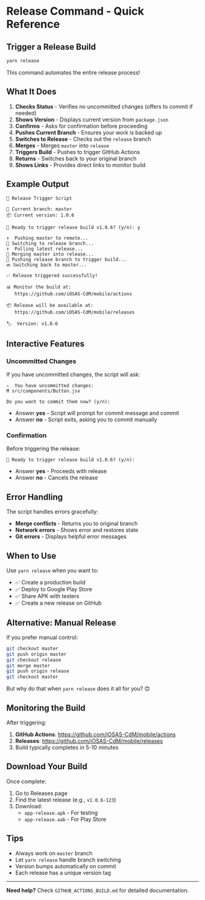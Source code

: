 # Release Command - Quick Reference

## Trigger a Release Build

```bash
yarn release
```

This command automates the entire release process!

## What It Does

1. **Checks Status** - Verifies no uncommitted changes (offers to commit if needed)
2. **Shows Version** - Displays current version from `package.json`
3. **Confirms** - Asks for confirmation before proceeding
4. **Pushes Current Branch** - Ensures your work is backed up
5. **Switches to Release** - Checks out the `release` branch
6. **Merges** - Merges `master` into `release`
7. **Triggers Build** - Pushes to trigger GitHub Actions
8. **Returns** - Switches back to your original branch
9. **Shows Links** - Provides direct links to monitor build

## Example Output

```
🚀 Release Trigger Script

📍 Current branch: master
📦 Current version: 1.0.6

🔔 Ready to trigger release build v1.0.6? (y/n): y

⬆️  Pushing master to remote...
🔀 Switching to release branch...
⬇️  Pulling latest release...
🔀 Merging master into release...
🚀 Pushing release branch to trigger build...
🔙 Switching back to master...

✅ Release triggered successfully!

📊 Monitor the build at:
   https://github.com/iOSAS-CdM/mobile/actions

📦 Release will be available at:
   https://github.com/iOSAS-CdM/mobile/releases

🏷️  Version: v1.0.6
```

## Interactive Features

### Uncommitted Changes

If you have uncommitted changes, the script will ask:

```
⚠️  You have uncommitted changes:
M src/components/Button.jsx

Do you want to commit them now? (y/n):
```

- Answer **yes** - Script will prompt for commit message and commit
- Answer **no** - Script exits, asking you to commit manually

### Confirmation

Before triggering the release:

```
🔔 Ready to trigger release build v1.0.6? (y/n):
```

- Answer **yes** - Proceeds with release
- Answer **no** - Cancels the release

## Error Handling

The script handles errors gracefully:

- **Merge conflicts** - Returns you to original branch
- **Network errors** - Shows error and restores state
- **Git errors** - Displays helpful error messages

## When to Use

Use `yarn release` when you want to:

- ✅ Create a production build
- ✅ Deploy to Google Play Store
- ✅ Share APK with testers
- ✅ Create a new release on GitHub

## Alternative: Manual Release

If you prefer manual control:

```bash
git checkout master
git push origin master
git checkout release
git merge master
git push origin release
git checkout master
```

But why do that when `yarn release` does it all for you? 😊

## Monitoring the Build

After triggering:

1. **GitHub Actions**: https://github.com/iOSAS-CdM/mobile/actions
2. **Releases**: https://github.com/iOSAS-CdM/mobile/releases
3. Build typically completes in 5-10 minutes

## Download Your Build

Once complete:

1. Go to Releases page
2. Find the latest release (e.g., `v1.0.6-123`)
3. Download:
   - `app-release.apk` - For testing
   - `app-release.aab` - For Play Store

## Tips

- Always work on `master` branch
- Let `yarn release` handle branch switching
- Version bumps automatically on commit
- Each release has a unique version tag

---

**Need help?** Check `GITHUB_ACTIONS_BUILD.md` for detailed documentation.
